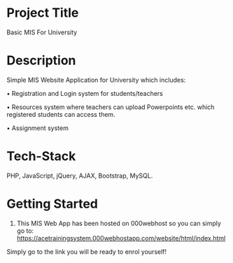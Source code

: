 # Project Title
Basic MIS For University

# Description
Simple MIS Website Application for University which includes:

• Registration and Login system for students/teachers

• Resources system where teachers can upload Powerpoints etc. which registered students can access them.

• Assignment system

# Tech-Stack 

PHP, JavaScript, jQuery, AJAX, Bootstrap, MySQL.


# Getting Started

1. This MIS Web App has been hosted on 000webhost so you can simply go to: https://acetrainingsystem.000webhostapp.com/website/html/index.html

Simply go to the link you will be ready to enrol yourself!
